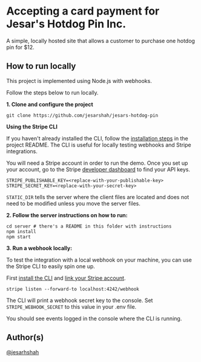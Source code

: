 # Accepting a card payment for Jesar's Hotdog Pin Inc. 

A simple, locally hosted site that allows a customer to purchase one hotdog pin for $12. 

## How to run locally

This project is implemented using Node.js with webhooks.

Follow the steps below to run locally.

**1. Clone and configure the project**

```
git clone https://github.com/jesarshah/jesars-hotdog-pin
```

**Using the Stripe CLI**

If you haven't already installed the CLI, follow the [installation steps](https://github.com/stripe/stripe-cli#installation) in the project README. The CLI is useful for locally testing webhooks and Stripe integrations.

You will need a Stripe account in order to run the demo. Once you set up your account, go to the Stripe [developer dashboard](https://stripe.com/docs/development#api-keys) to find your API keys.

```
STRIPE_PUBLISHABLE_KEY=<replace-with-your-publishable-key>
STRIPE_SECRET_KEY=<replace-with-your-secret-key>
```

`STATIC_DIR` tells the server where the client files are located and does not need to be modified unless you move the server files.

**2. Follow the server instructions on how to run:**

```
cd server # there's a README in this folder with instructions
npm install
npm start
```

**3. Run a webhook locally:**

To test the integration with a local webhook on your machine, you can use the Stripe CLI to easily spin one up.

First [install the CLI](https://stripe.com/docs/stripe-cli) and [link your Stripe account](https://stripe.com/docs/stripe-cli#link-account).

```
stripe listen --forward-to localhost:4242/webhook
```

The CLI will print a webhook secret key to the console. Set `STRIPE_WEBHOOK_SECRET` to this value in your .env file.

You should see events logged in the console where the CLI is running.


## Author(s)

[@jesarhshah](https://twitter.com/jesarshah)
